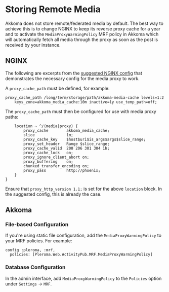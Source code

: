 # Storing Remote Media

Akkoma does not store remote/federated media by default. The best way to achieve this is to change NGINX to keep its reverse proxy cache
for a year and to activate the `MediaProxyWarmingPolicy` MRF policy in Akkoma which will automatically fetch all media through the proxy
as soon as the post is received by your instance.

## NGINX

The following are excerpts from the [suggested NGINX config](../../../installation/nginx/akkoma.nginx) that demonstrates the necessary config for the media proxy to work.

A `proxy_cache_path` must be defined, for example:

```
proxy_cache_path /long/term/storage/path/akkoma-media-cache levels=1:2
    keys_zone=akkoma_media_cache:10m inactive=1y use_temp_path=off;
```

The `proxy_cache_path` must then be configured for use with media proxy paths:

```
    location ~ ^/(media|proxy) {
        proxy_cache        akkoma_media_cache;
        slice              1m;
        proxy_cache_key    $host$uri$is_args$args$slice_range;
        proxy_set_header   Range $slice_range;
        proxy_cache_valid  200 206 301 304 1h;
        proxy_cache_lock   on;
        proxy_ignore_client_abort on;
        proxy_buffering    on;
        chunked_transfer_encoding on;
        proxy_pass         http://phoenix;
    }
}
```

Ensure that `proxy_http_version 1.1;` is set for the above `location` block. In the suggested config, this is already the case.

## Akkoma

### File-based Configuration

If you're using static file configuration, add the `MediaProxyWarmingPolicy` to your MRF policies. For example:

```
config :pleroma, :mrf,
  policies: [Pleroma.Web.ActivityPub.MRF.MediaProxyWarmingPolicy]
```

### Database Configuration

In the admin interface, add `MediaProxyWarmingPolicy` to the `Policies` option under `Settings` → `MRF`.
